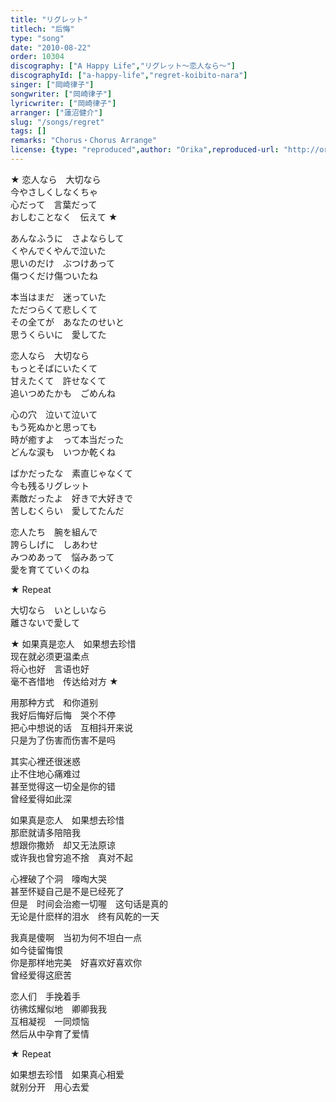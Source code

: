 ```yaml
---
title: "リグレット"
titlech: "后悔"
type: "song"
date: "2010-08-22"
order: 10304
discography: ["A Happy Life","リグレット～恋人なら～"]
discographyId: ["a-happy-life","regret-koibito-nara"]
singer: ["岡崎律子"]
songwriter: ["岡崎律子"]
lyricwriter: ["岡崎律子"]
arranger: ["蓮沼健介"]
slug: "/songs/regret"
tags: []
remarks: "Chorus・Chorus Arrange"
license: {type: "reproduced",author: "Orika",reproduced-url: "http://orikamushi.myweb.hinet.net/",reproduced-website: "織歌蟲網站"}
---
```


★ 恋人なら　大切なら   
今やさしくしなくちゃ   
心だって　言葉だって   
おしむことなく　伝えて ★   
  
あんなふうに　さよならして   
くやんでくやんで泣いた   
思いのだけ　ぶつけあって   
傷つくだけ傷ついたね   
  
本当はまだ　迷っていた   
ただつらくて悲しくて   
その全てが　あなたのせいと   
思うくらいに　愛してた   
  
恋人なら　大切なら   
もっとそばにいたくて   
甘えたくて　許せなくて   
追いつめたかも　ごめんね   
  
心の穴　泣いて泣いて   
もう死ぬかと思っても   
時が癒すよ　って本当だった   
どんな涙も　いつか乾くね   
  
ばかだったな　素直じゃなくて   
今も残るリグレット   
素敵だったよ　好きで大好きで   
苦しむくらい　愛してたんだ   
  
恋人たち　腕を組んで   
誇らしげに　しあわせ   
みつめあって　悩みあって   
愛を育てていくのね  
  
★ Repeat   
  
大切なら　いとしいなら   
離さないで愛して  

<!-- 翻译 -->

★ 如果真是恋人　如果想去珍惜   
现在就必须更温柔点   
将心也好　言语也好   
毫不吝惜地　传达给对方 ★   
  
用那种方式　和你道别   
我好后悔好后悔　哭个不停   
把心中想说的话　互相抖开来说   
只是为了伤害而伤害不是吗   
  
其实心裡还很迷惑   
止不住地心痛难过   
甚至觉得这一切全是你的错   
曾经爱得如此深   
  
如果真是恋人　如果想去珍惜   
那麽就请多陪陪我   
想跟你撒娇　却又无法原谅   
或许我也曾穷追不捨　真对不起   
  
心裡破了个洞　嚎啕大哭   
甚至怀疑自己是不是已经死了   
但是　时间会治癒一切喔　这句话是真的   
无论是什麽样的泪水　终有风乾的一天   
  
我真是傻啊　当初为何不坦白一点   
如今徒留悔恨   
你是那样地完美　好喜欢好喜欢你   
曾经爱得这麽苦   
  
恋人们　手挽着手   
彷彿炫耀似地　卿卿我我   
互相凝视　一同烦恼   
然后从中孕育了爱情   
  
★ Repeat   
  
如果想去珍惜　如果真心相爱   
就别分开　用心去爱
